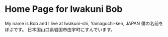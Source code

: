 # Home Page for Iwakuni Bob
My name is Bob and I live at Iwakuni-shi, Yamaguchi-ken, JAPAN
僕の名前をぼぶです。
日本国山口県岩国市由宇町にすんでいます。
